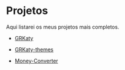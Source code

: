 # Projetos
Aqui listarei os meus projetos mais completos.

* [GRKaty](https://github.com/RafaelHenriqu/GRKaty)

* [GRKaty-themes](https://github.com/RafaelHenriqu/GRKaty-themes)

* [Money-Converter](https://github.com/RafaelHenriqu/Money-Converter)